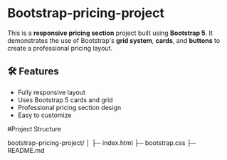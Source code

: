 # Bootstrap-pricing-project
This is a **responsive pricing section** project built using **Bootstrap 5**.
It demonstrates the use of Bootstrap's **grid system**, **cards**,
and **buttons** to create a professional pricing layout.

## 🛠️ Features
- Fully responsive layout
- Uses Bootstrap 5 cards and grid
- Professional pricing section design
- Easy to customize

#Project Structure 

bootstrap-pricing-project/
│
├─ index.html
├─ bootstrap.css
├─ README.md